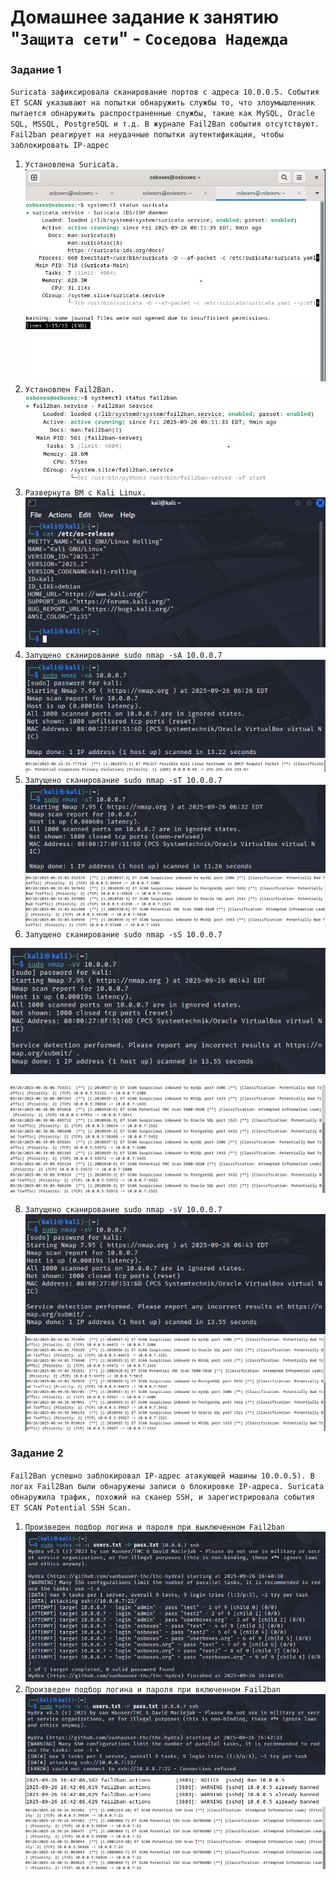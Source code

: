# Домашнее задание к занятию "`Защита сети`" - `Соседова Надежда`

### Задание 1

`Suricata зафиксировала сканирование портов с адреса 10.0.0.5. События ET SCAN указывают на попытки обнаружить службы то, что злоумышленник пытается обнаружить распространенные службы, такие как MySQL, Oracle SQL, MSSQL, PostgreSQL и т.д.
В журнале Fail2Ban события отсутствуют. Fail2ban реагирует на неудачные попытки аутентификации, чтобы заблокировать IP-адрес`

1. `Установлена Suricata.`
![Suricata](img/Suricata.png)
2. `Установлен Fail2Ban.`
![Fail2ban](img/Fail2ban.png)
3. `Развернута ВМ с Kali Linux.`
![Fail2ban](img/Kali.png)
4. `Запущено сканирование sudo nmap -sA 10.0.0.7`
![Fail2ban](img/Cканирование%20sudo%20nmap%20-sA.png)
![Fail2ban](img/Результаты%20сканирования%20sudo%20nmap%20-sA.png)
5. `Запущено сканирование sudo nmap -sT 10.0.0.7`
![Fail2ban](img/Сканирование%20sudo%20nmap%20-sT.png)
![Fail2ban](img/Рехзультаты%20сканирования%20sudo%20nmap%20-sT.png)
6. `Запущено сканирование sudo nmap -sS 10.0.0.7`
   
![Fail2ban](img/Сканирование%20sudo%20nmap%20-sV%2010.0.0.7.png)

![Fail2ban](img/Результаты%20сканирования%20sudo%20nmap%20-sS%2010.0.0.7.png)

8. `Запущено сканирование sudo nmap -sV 10.0.0.7`
 ![Fail2ban](img/Сканирование%20sudo%20nmap%20-sV%2010.0.0.7.png)
![Fail2ban](img/Результаты%20сканирования%20sudo%20nmap%20-sV%2010.0.0.7.png)

### Задание 2

`Fail2Ban успешно заблокировал IP-адрес атакующей машины 10.0.0.5). В логах Fail2Ban были обнаружены записи о блокировке IP-адреса. Suricata обнаружила трафик, похожий на сканер SSH, и зарегистрировала события ET SCAN Potential SSH Scan.`

1. `Произведен подбор логина и пароля при выключенном Fail2ban`
![Hydra1](img/Hydra_without%20fail2ban.png)
2. `Произведен подбор логина и пароля при включенном Fail2ban`
![Hydra2](img/Hydra_with%20fail2ban.png)
![Hydra2](img/Fail2ban_block.png)
![Hydra2](img/Suricata_log.png)
